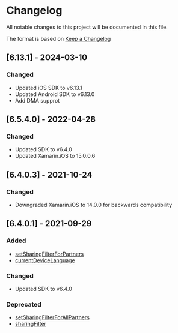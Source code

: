 # Changelog

All notable changes to this project will be documented in this file.

The format is based on [Keep a Changelog](https://keepachangelog.com/en/1.0.0/)

## [6.13.1] - 2024-03-10

### Changed

- Updated iOS SDK to v6.13.1
- Updated Android SDK to v6.13.0
- Add DMA supprot

## [6.5.4.0] - 2022-04-28

### Changed

- Updated SDK to v6.4.0
- Updated Xamarin.iOS to 15.0.0.6

## [6.4.0.3] - 2021-10-24

### Changed

- Downgraded Xamarin.iOS to 14.0.0 for backwards compatibility

## [6.4.0.1] - 2021-09-29

### Added

- [setSharingFilterForPartners](https://dev.appsflyer.com/hc/docs/ios-sdk-reference-appsflyerlib#setsharingfilterforpartners)
- [currentDeviceLanguage](https://dev.appsflyer.com/hc/docs/ios-sdk-reference-appsflyerlib#setcurrentdevicelanguage)

### Changed

- Updated SDK to v6.4.0

### Deprecated

- [setSharingFilterForAllPartners](https://dev.appsflyer.com/hc/docs/ios-sdk-reference-appsflyerlib#setsharingfilterforpartners)
- [sharingFilter](https://dev.appsflyer.com/hc/docs/ios-sdk-reference-appsflyerlib#sharingfilter)

